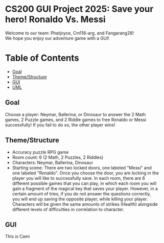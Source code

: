 # CS200 GUI Project 2025: Save your hero! Ronaldo Vs. Messi
Welcome to our team: Phatjoyce, Cm118-arg, and Fangarang28!  
We hope you enjoy our adventure game with a GUI!

# Table of Contents
* [Goal](#Goal)
* [Theme/Structure](#Theme/Structure) 
* [GUI](#GUI)
* [UML](#UML)

## Goal
Choose a player: Neymar, Ballerina, or Dinosaur to answer the 2 Math games, 2 Puzzle games, and 2 Riddle games to free Ronaldo or Messi successfully! If you fail to do so, the other player wins!

## Theme/Structure
* Accuracy puzzle RPG game
* Room count: 6 (2 Math, 2 Puzzles, 2 Riddles)
* Characters: Neymar, Ballerina, Dinosaur
* Starting scene: There are two locked doors, one labeled "Messi" and one labeled "Ronaldo". Once you choose the door, you are locking in the player you will like to successfully save. In each room, there are 6 different possible games that you can play, in which each room you will gain a fragment of the magical key that saves your player. However, in a certain amount of tries, if you do not answer the questions correctly, you will end up saving the opposite player, while killing your player. Characters will be given the same amounts of strikes (Health) alongside different levels of difficulties in correlation to character.

## GUI

This is Cami



